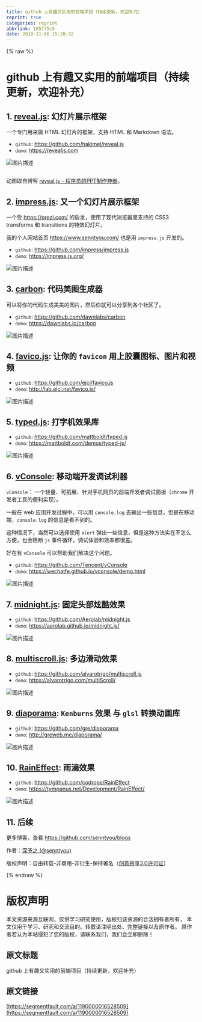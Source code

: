 ```yaml
---
title: github 上有趣又实用的前端项目（持续更新，欢迎补充）
reprint: true
categories: reprint
abbrlink: 185775c5
date: 2018-11-06 15:28:32
---
```


{% raw %}
<h1 id="articleHeader0">github &#x4E0A;&#x6709;&#x8DA3;&#x53C8;&#x5B9E;&#x7528;&#x7684;&#x524D;&#x7AEF;&#x9879;&#x76EE;&#xFF08;&#x6301;&#x7EED;&#x66F4;&#x65B0;&#xFF0C;&#x6B22;&#x8FCE;&#x8865;&#x5145;&#xFF09;</h1><h2 id="articleHeader1">1. <a href="https://github.com/hakimel/reveal.js" rel="nofollow noreferrer" target="_blank">reveal.js</a>: &#x5E7B;&#x706F;&#x7247;&#x5C55;&#x793A;&#x6846;&#x67B6;</h2><p>&#x4E00;&#x4E2A;&#x4E13;&#x95E8;&#x7528;&#x6765;&#x505A; HTML &#x5E7B;&#x706F;&#x7247;&#x7684;&#x6846;&#x67B6;&#xFF0C;&#x652F;&#x6301; HTML &#x548C; Markdown &#x8BED;&#x6CD5;&#x3002;</p><ul><li><code>github</code>: <a href="https://github.com/hakimel/reveal.js" rel="nofollow noreferrer" target="_blank">https://github.com/hakimel/reveal.js</a></li><li><code>demo</code>: <a href="https://revealjs.com" rel="nofollow noreferrer" target="_blank">https://revealjs.com</a></li></ul><p><span class="img-wrap"><img data-src="/img/bVbhvYx?w=1315&amp;h=639" src="https://static.alili.tech/img/bVbhvYx?w=1315&amp;h=639" alt="&#x56FE;&#x7247;&#x63CF;&#x8FF0;" title="&#x56FE;&#x7247;&#x63CF;&#x8FF0;" style="cursor:pointer;display:inline"></span></p><p><span class="img-wrap"><img data-src="/img/remote/1460000016528512" src="https://static.alili.tech/img/remote/1460000016528512" alt="" title="" style="cursor:pointer"></span></p><p>&#x52A8;&#x56FE;&#x53D6;&#x81EA;&#x535A;&#x5BA2; <a href="https://www.jianshu.com/p/b58c365d98c1" rel="nofollow noreferrer" target="_blank">reveal.js - &#x7A0B;&#x5E8F;&#x5458;&#x7684;PPT&#x5236;&#x4F5C;&#x795E;&#x5668;</a>&#x3002;</p><h2 id="articleHeader2">2. <a href="https://github.com/impress/impress.js" rel="nofollow noreferrer" target="_blank">impress.js</a>: &#x53C8;&#x4E00;&#x4E2A;&#x5E7B;&#x706F;&#x7247;&#x5C55;&#x793A;&#x6846;&#x67B6;</h2><p>&#x4E00;&#x4E2A;&#x53D7; <a href="https://prezi.com/" rel="nofollow noreferrer" target="_blank">https://prezi.com/</a> &#x7684;&#x542F;&#x53D1;&#xFF0C;&#x4F7F;&#x7528;&#x4E86;&#x73B0;&#x4EE3;&#x6D4F;&#x89C8;&#x5668;&#x91CC;&#x652F;&#x6301;&#x7684; CSS3 transforms &#x548C; transitions &#x7684;&#x7279;&#x6548;&#x5E7B;&#x706F;&#x7247;&#x3002;</p><p>&#x6211;&#x7684;&#x4E2A;&#x4EBA;&#x7F51;&#x7AD9;&#x9996;&#x9875; <a href="https://www.senntyou.com/" rel="nofollow noreferrer" target="_blank">https://www.senntyou.com/</a> &#x4E5F;&#x662F;&#x7528; <code>impress.js</code> &#x5F00;&#x53D1;&#x7684;&#x3002;</p><ul><li><code>github</code>: <a href="https://github.com/impress/impress.js" rel="nofollow noreferrer" target="_blank">https://github.com/impress/impress.js</a></li><li><code>demo</code>: <a href="https://impress.js.org/" rel="nofollow noreferrer" target="_blank">https://impress.js.org/</a></li></ul><p><span class="img-wrap"><img data-src="/img/bVbhvYG?w=1320&amp;h=638" src="https://static.alili.tech/img/bVbhvYG?w=1320&amp;h=638" alt="&#x56FE;&#x7247;&#x63CF;&#x8FF0;" title="&#x56FE;&#x7247;&#x63CF;&#x8FF0;" style="cursor:pointer;display:inline"></span></p><h2 id="articleHeader3">3. <a href="https://github.com/dawnlabs/carbon" rel="nofollow noreferrer" target="_blank">carbon</a>: &#x4EE3;&#x7801;&#x7F8E;&#x56FE;&#x751F;&#x6210;&#x5668;</h2><p>&#x53EF;&#x4EE5;&#x5C06;&#x4F60;&#x7684;&#x4EE3;&#x7801;&#x751F;&#x6210;&#x7F8E;&#x7F8E;&#x7684;&#x56FE;&#x7247;&#xFF0C;&#x7136;&#x540E;&#x4F60;&#x5C31;&#x53EF;&#x4EE5;&#x5206;&#x4EAB;&#x5230;&#x5404;&#x4E2A;&#x793E;&#x533A;&#x4E86;&#x3002;</p><ul><li><code>github</code>: <a href="https://github.com/dawnlabs/carbon" rel="nofollow noreferrer" target="_blank">https://github.com/dawnlabs/carbon</a></li><li><code>demo</code>: <a href="https://dawnlabs.io/carbon" rel="nofollow noreferrer" target="_blank">https://dawnlabs.io/carbon</a></li></ul><p><span class="img-wrap"><img data-src="/img/bVbhvYH?w=1297&amp;h=634" src="https://static.alili.tech/img/bVbhvYH?w=1297&amp;h=634" alt="&#x56FE;&#x7247;&#x63CF;&#x8FF0;" title="&#x56FE;&#x7247;&#x63CF;&#x8FF0;" style="cursor:pointer;display:inline"></span></p><h2 id="articleHeader4">4. <a href="https://github.com/ejci/favico.js" rel="nofollow noreferrer" target="_blank">favico.js</a>: &#x8BA9;&#x4F60;&#x7684; <code>favicon</code> &#x7528;&#x4E0A;&#x80F6;&#x56CA;&#x56FE;&#x6807;&#x3001;&#x56FE;&#x7247;&#x548C;&#x89C6;&#x9891;</h2><ul><li><code>github</code>: <a href="https://github.com/ejci/favico.js" rel="nofollow noreferrer" target="_blank">https://github.com/ejci/favico.js</a></li><li><code>demo</code>: <a href="http://lab.ejci.net/favico.js/" rel="nofollow noreferrer" target="_blank">http://lab.ejci.net/favico.js/</a></li></ul><p><span class="img-wrap"><img data-src="/img/bVbhvYM?w=1298&amp;h=617" src="https://static.alili.tech/img/bVbhvYM?w=1298&amp;h=617" alt="&#x56FE;&#x7247;&#x63CF;&#x8FF0;" title="&#x56FE;&#x7247;&#x63CF;&#x8FF0;" style="cursor:pointer"></span></p><h2 id="articleHeader5">5. <a href="https://github.com/mattboldt/typed.js" rel="nofollow noreferrer" target="_blank">typed.js</a>: &#x6253;&#x5B57;&#x673A;&#x6548;&#x679C;&#x5E93;</h2><ul><li><code>github</code>: <a href="https://github.com/mattboldt/typed.js" rel="nofollow noreferrer" target="_blank">https://github.com/mattboldt/typed.js</a></li><li><code>demo</code>: <a href="https://mattboldt.com/demos/typed-js/" rel="nofollow noreferrer" target="_blank">https://mattboldt.com/demos/typed-js/</a></li></ul><p><span class="img-wrap"><img data-src="/img/bVbhvYO?w=1289&amp;h=532" src="https://static.alili.tech/img/bVbhvYO?w=1289&amp;h=532" alt="&#x56FE;&#x7247;&#x63CF;&#x8FF0;" title="&#x56FE;&#x7247;&#x63CF;&#x8FF0;" style="cursor:pointer;display:inline"></span></p><h2 id="articleHeader6">6. <a href="https://github.com/Tencent/vConsole" rel="nofollow noreferrer" target="_blank">vConsole</a>: &#x79FB;&#x52A8;&#x7AEF;&#x5F00;&#x53D1;&#x8C03;&#x8BD5;&#x5229;&#x5668;</h2><p><code>vConsole</code>&#xFF1A; &#x4E00;&#x4E2A;&#x8F7B;&#x91CF;&#x3001;&#x53EF;&#x62D3;&#x5C55;&#x3001;&#x9488;&#x5BF9;&#x624B;&#x673A;&#x7F51;&#x9875;&#x7684;&#x524D;&#x7AEF;&#x5F00;&#x53D1;&#x8005;&#x8C03;&#x8BD5;&#x9762;&#x677F;&#xFF08;<code>chrome</code> &#x5F00;&#x53D1;&#x8005;&#x5DE5;&#x5177;&#x7684;&#x4FBF;&#x5229;&#x5B9E;&#x73B0;&#xFF09;&#x3002;</p><p>&#x4E00;&#x822C;&#x5728; web &#x5E94;&#x7528;&#x5F00;&#x53D1;&#x8FC7;&#x7A0B;&#x4E2D;&#xFF0C;&#x53EF;&#x4EE5;&#x7528; <code>console.log</code> &#x53BB;&#x8F93;&#x51FA;&#x4E00;&#x4E9B;&#x4FE1;&#x606F;&#xFF0C;&#x4F46;&#x662F;&#x5728;&#x79FB;&#x52A8;&#x7AEF;&#xFF0C;<code>console.log</code> &#x7684;&#x4FE1;&#x606F;&#x662F;&#x770B;&#x4E0D;&#x5230;&#x7684;&#x3002;</p><p>&#x8FD9;&#x79CD;&#x60C5;&#x51B5;&#x4E0B;&#xFF0C;&#x5F53;&#x7136;&#x53EF;&#x4EE5;&#x9009;&#x62E9;&#x4F7F;&#x7528; <code>alert</code> &#x5F39;&#x51FA;&#x4E00;&#x4E9B;&#x4FE1;&#x606F;&#xFF0C;&#x4F46;&#x662F;&#x8FD9;&#x79CD;&#x65B9;&#x6CD5;&#x5B9E;&#x5728;&#x4E0D;&#x600E;&#x4E48;&#x65B9;&#x4FBF;&#xFF0C;&#x4E5F;&#x4F1A;&#x963B;&#x65AD; <code>js</code> &#x4E8B;&#x4EF6;&#x5FAA;&#x73AF;&#xFF0C;&#x8C03;&#x8BD5;&#x4F53;&#x9A8C;&#x548C;&#x6548;&#x7387;&#x90FD;&#x5F88;&#x5DEE;&#x3002;</p><p>&#x597D;&#x5728;&#x6709; <code>vConsole</code> &#x53EF;&#x4EE5;&#x5E2E;&#x52A9;&#x6211;&#x4EEC;&#x89E3;&#x51B3;&#x8FD9;&#x4E2A;&#x95EE;&#x9898;&#x3002;</p><ul><li><code>github</code>: <a href="https://github.com/Tencent/vConsole" rel="nofollow noreferrer" target="_blank">https://github.com/Tencent/vConsole</a></li><li><code>demo</code>: <a href="https://wechatfe.github.io/vconsole/demo.html" rel="nofollow noreferrer" target="_blank">https://wechatfe.github.io/vconsole/demo.html</a></li></ul><p><span class="img-wrap"><img data-src="/img/bVP7P3?w=320&amp;h=568" src="https://static.alili.tech/img/bVP7P3?w=320&amp;h=568" alt="&#x56FE;&#x7247;&#x63CF;&#x8FF0;" title="&#x56FE;&#x7247;&#x63CF;&#x8FF0;" style="cursor:pointer"></span></p><h2 id="articleHeader7">7. <a href="https://github.com/Aerolab/midnight.js" rel="nofollow noreferrer" target="_blank">midnight.js</a>: &#x56FA;&#x5B9A;&#x5934;&#x90E8;&#x70AB;&#x9177;&#x6548;&#x679C;</h2><ul><li><code>github</code>: <a href="https://github.com/Aerolab/midnight.js" rel="nofollow noreferrer" target="_blank">https://github.com/Aerolab/midnight.js</a></li><li><code>demo</code>: <a href="https://aerolab.github.io/midnight.js/" rel="nofollow noreferrer" target="_blank">https://aerolab.github.io/midnight.js/</a></li></ul><p><span class="img-wrap"><img data-src="/img/bVbhvYW?w=1293&amp;h=638" src="https://static.alili.tech/img/bVbhvYW?w=1293&amp;h=638" alt="&#x56FE;&#x7247;&#x63CF;&#x8FF0;" title="&#x56FE;&#x7247;&#x63CF;&#x8FF0;" style="cursor:pointer;display:inline"></span></p><h2 id="articleHeader8">8. <a href="https://github.com/alvarotrigo/multiscroll.js" rel="nofollow noreferrer" target="_blank">multiscroll.js</a>: &#x591A;&#x8FB9;&#x6ED1;&#x52A8;&#x6548;&#x679C;</h2><ul><li><code>github</code>: <a href="https://github.com/alvarotrigo/multiscroll.js" rel="nofollow noreferrer" target="_blank">https://github.com/alvarotrigo/multiscroll.js</a></li><li><code>demo</code>: <a href="https://alvarotrigo.com/multiScroll/" rel="nofollow noreferrer" target="_blank">https://alvarotrigo.com/multiScroll/</a></li></ul><p><span class="img-wrap"><img data-src="/img/bVbhvYX?w=728&amp;h=371" src="https://static.alili.tech/img/bVbhvYX?w=728&amp;h=371" alt="&#x56FE;&#x7247;&#x63CF;&#x8FF0;" title="&#x56FE;&#x7247;&#x63CF;&#x8FF0;" style="cursor:pointer;display:inline"></span></p><h2 id="articleHeader9">9. <a href="https://github.com/gre/diaporama" rel="nofollow noreferrer" target="_blank">diaporama</a>: <code>Kenburns</code> &#x6548;&#x679C; &#x4E0E; <code>glsl</code> &#x8F6C;&#x6362;&#x52A8;&#x753B;&#x5E93;</h2><ul><li><code>github</code>: <a href="https://github.com/gre/diaporama" rel="nofollow noreferrer" target="_blank">https://github.com/gre/diaporama</a></li><li><code>demo</code>: <a href="http://greweb.me/diaporama/" rel="nofollow noreferrer" target="_blank">http://greweb.me/diaporama/</a></li></ul><p><span class="img-wrap"><img data-src="/img/bVbhvYY?w=560&amp;h=314" src="https://static.alili.tech/img/bVbhvYY?w=560&amp;h=314" alt="&#x56FE;&#x7247;&#x63CF;&#x8FF0;" title="&#x56FE;&#x7247;&#x63CF;&#x8FF0;" style="cursor:pointer;display:inline"></span></p><h2 id="articleHeader10">10. <a href="https://github.com/codrops/RainEffect" rel="nofollow noreferrer" target="_blank">RainEffect</a>: &#x96E8;&#x6EF4;&#x6548;&#x679C;</h2><ul><li><code>github</code>: <a href="https://github.com/codrops/RainEffect" rel="nofollow noreferrer" target="_blank">https://github.com/codrops/RainEffect</a></li><li><code>demo</code>: <a href="https://tympanus.net/Development/RainEffect/" rel="nofollow noreferrer" target="_blank">https://tympanus.net/Development/RainEffect/</a></li></ul><p><span class="img-wrap"><img data-src="/img/bVbhvYZ?w=1315&amp;h=635" src="https://static.alili.tech/img/bVbhvYZ?w=1315&amp;h=635" alt="&#x56FE;&#x7247;&#x63CF;&#x8FF0;" title="&#x56FE;&#x7247;&#x63CF;&#x8FF0;" style="cursor:pointer;display:inline"></span></p><h2 id="articleHeader11">11. &#x540E;&#x7EED;</h2><p>&#x66F4;&#x591A;&#x535A;&#x5BA2;&#xFF0C;&#x67E5;&#x770B; <a href="https://github.com/senntyou/blogs" rel="nofollow noreferrer" target="_blank">https://github.com/senntyou/blogs</a></p><p>&#x4F5C;&#x8005;&#xFF1A;<a href="https://github.com/senntyou" rel="nofollow noreferrer" target="_blank">&#x6DF1;&#x4E88;&#x4E4B; (@senntyou)</a></p><p>&#x7248;&#x6743;&#x58F0;&#x660E;&#xFF1A;&#x81EA;&#x7531;&#x8F6C;&#x8F7D;-&#x975E;&#x5546;&#x7528;-&#x975E;&#x884D;&#x751F;-&#x4FDD;&#x6301;&#x7F72;&#x540D;&#xFF08;<a href="https://creativecommons.org/licenses/by-nc-nd/3.0/deed.zh" rel="nofollow noreferrer" target="_blank">&#x521B;&#x610F;&#x5171;&#x4EAB;3.0&#x8BB8;&#x53EF;&#x8BC1;</a>&#xFF09;</p>
{% endraw %}

# 版权声明
本文资源来源互联网，仅供学习研究使用，版权归该资源的合法拥有者所有，
本文仅用于学习、研究和交流目的。转载请注明出处、完整链接以及原作者。
原作者若认为本站侵犯了您的版权，请联系我们，我们会立即删除！

## 原文标题
github 上有趣又实用的前端项目（持续更新，欢迎补充）

## 原文链接
[https://segmentfault.com/a/1190000016528509](https://segmentfault.com/a/1190000016528509)

